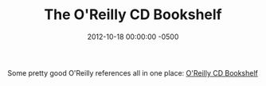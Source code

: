 ﻿---
layout: post
title:  The O'Reilly CD Bookshelf
date:   2012-10-18 00:00:00 -0500
categories: IT
---






Some pretty good O'Reilly references all in one place:
<a href="http://docstore.mik.ua/orelly/">O'Reilly CD Bookshelf</a>


